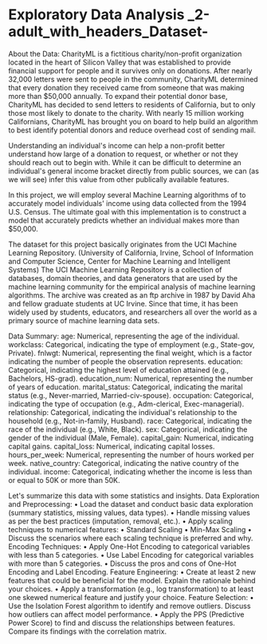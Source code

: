 # Exploratory  Data Analysis _2-adult_with_headers_Dataset-
About the Data:
CharityML is a fictitious charity/non-profit organization located in the heart of Silicon Valley that was established to provide financial support for people and it survives only on donations. After nearly 32,000 letters were sent to people in the community, CharityML determined that every donation they received came from someone that was making more than $50,000 annually. To expand their potential donor base, CharityML has decided to send letters to residents of California, but to only those most likely to donate to the charity. With nearly 15 million working Californians, CharityML has brought you on board to help build an algorithm to best identify potential donors and reduce overhead cost of sending mail.

Understanding an individual's income can help a non-profit better understand how large of a donation to request, or whether or not they should reach out to begin with. While it can be difficult to determine an individual's general income bracket directly from public sources, we can (as we will see) infer this value from other publically available features.

In this project, we will employ several Machine Learning algorithms of to accurately model individuals' income using data collected from the 1994 U.S. Census. The ultimate goal with this implementation is to construct a model that accurately predicts whether an individual makes more than $50,000.

The dataset for this project basically originates from the UCI Machine Learning Repository. (University of California, Irvine, School of Information and Computer Science, Center for Machine Learning and Intelligent Systems) The UCI Machine Learning Repository is a collection of databases, domain theories, and data generators that are used by the machine learning community for the empirical analysis of machine learning algorithms. The archive was created as an ftp archive in 1987 by David Aha and fellow graduate students at UC Irvine. Since that time, it has been widely used by students, educators, and researchers all over the world as a primary source of machine learning data sets.

Data Summary:
age: Numerical, representing the age of the individual.
workclass: Categorical, indicating the type of employment (e.g., State-gov, Private).
fnlwgt: Numerical, representing the final weight, which is a factor indicating the number of people the observation represents.
education: Categorical, indicating the highest level of education attained (e.g., Bachelors, HS-grad).
education_num: Numerical, representing the number of years of education.
marital_status: Categorical, indicating the marital status (e.g., Never-married, Married-civ-spouse).
occupation: Categorical, indicating the type of occupation (e.g., Adm-clerical, Exec-managerial).
relationship: Categorical, indicating the individual's relationship to the household (e.g., Not-in-family, Husband).
race: Categorical, indicating the race of the individual (e.g., White, Black).
sex: Categorical, indicating the gender of the individual (Male, Female).
capital_gain: Numerical, indicating capital gains.
capital_loss: Numerical, indicating capital losses.
hours_per_week: Numerical, representing the number of hours worked per week.
native_country: Categorical, indicating the native country of the individual.
income: Categorical, indicating whether the income is less than or equal to 50K or more than 50K.

Let's summarize this data with some statistics and insights.
Data Exploration and Preprocessing: 
• Load the dataset and conduct basic data exploration (summary statistics, missing values, data types).
• Handle missing values as per the best practices (imputation, removal, etc.). 
• Apply scaling techniques to numerical features: • Standard Scaling • Min-Max Scaling 
• Discuss the scenarios where each scaling technique is preferred and why.
Encoding Techniques: 
• Apply One-Hot Encoding to categorical variables with less than 5 categories. 
• Use Label Encoding for categorical variables with more than 5 categories. 
• Discuss the pros and cons of One-Hot Encoding and Label Encoding.
Feature Engineering: 
• Create at least 2 new features that could be beneficial for the model. Explain the rationale behind your choices. 
• Apply a transformation (e.g., log transformation) to at least one skewed numerical feature and justify your choice.
Feature Selection: 
• Use the Isolation Forest algorithm to identify and remove outliers. Discuss how outliers can affect model performance. 
• Apply the PPS (Predictive Power Score) to find and discuss the relationships between features. Compare its findings with the correlation matrix.
